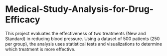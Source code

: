 # Medical-Study-Analysis-for-Drug-Efficacy
This project evaluates the effectiveness of two treatments (New and Standard) in reducing blood pressure. Using a dataset of 500 patients (250 per group), the analysis uses statistical tests and visualizations to determine which treatment is more effective.
